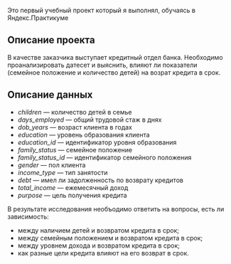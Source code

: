 Это первый учебный проект который я выполнял, обучаясь в Яндекс.Практикуме

## Описание проекта

В качестве заказчика выступает кредитный отдел банка. Необходимо проанализировать датесет и выяснить, влияют ли показатели (семейное положение и количество детей) на возрат кредита в срок.

## Описание данных
* _children_ — количество детей в семье
* _days_employed_ — общий трудовой стаж в днях
* _dob_years_ — возраст клиента в годах
* _education_ — уровень образования клиента
* _education_id_ — идентификатор уровня образования
* _family_status_ — семейное положение
* _family_status_id_ — идентификатор семейного положения
* _gender_ — пол клиента
* _income_type_ — тип занятости
* _debt_ — имел ли задолженность по возврату кредитов
* _total_income_ — ежемесячный доход
* _purpose_ — цель получения кредита

В результате исследования необъодимо ответить на вопросы, есть ли зависимость:
* между наличием детей и возвратом кредита в срок;
* между семейным положением и возвратом кредита в срок;
* между уровнем дохода и возвратом кредита в срок;
* как разные цели кредита влияют на его возврат в срок.
